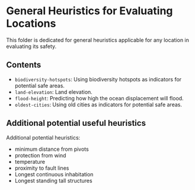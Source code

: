 # General Heuristics for Evaluating Locations

This folder is dedicated for general heuristics applicable for any location in evaluating its safety.

## Contents

- `biodiversity-hotspots`: Using biodiversity hotspots as indicators for potential safe areas.
- `land-elevation`: Land elevation.
- `flood-height`: Predicting how high the ocean displacement will flood.
- `oldest-cities`: Using old cities as indicators for potential safe areas.

## Additional potential useful heuristics

Additional potential heuristics:
- minimum distance from pivots
- protection from wind
- temperature
- proximity to fault lines
- Longest continuous inhabitation
- Longest standing tall structures
